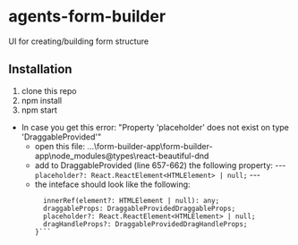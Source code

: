 # agents-form-builder
UI for creating/building form structure 
## Installation
1. clone this repo
2. npm install
3. npm start
- In case you get this error: "Property 'placeholder' does not exist on type 'DraggableProvided'"
  - open this file: ...\form-builder-app\form-builder-app\node_modules\@types\react-beautiful-dnd
  - add to DraggableProvided (line 657-662) the following property: --- `placeholder?: React.ReactElement<HTMLElement> | null;` ---
  - the inteface should look like the following:
      ```export interface DraggableProvided {
        innerRef(element?: HTMLElement | null): any;
        draggableProps: DraggableProvidedDraggableProps;
        placeholder?: React.ReactElement<HTMLElement> | null;
        dragHandleProps?: DraggableProvidedDragHandleProps;
    }```


